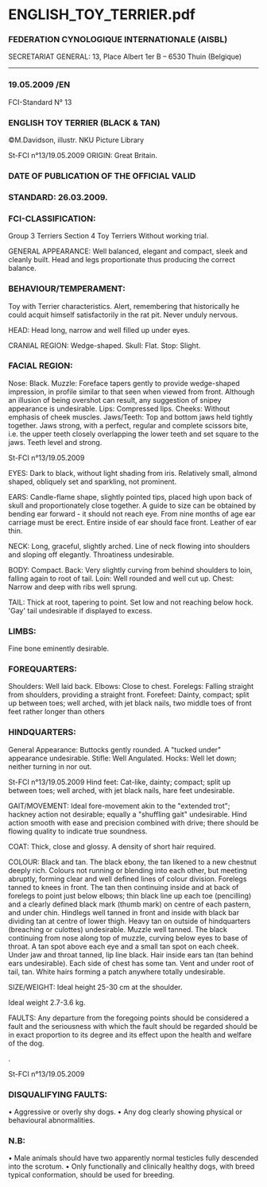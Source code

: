 # ENGLISH_TOY_TERRIER.pdf


### FEDERATION CYNOLOGIQUE INTERNATIONALE (AISBL)


SECRETARIAT GENERAL: 13, Place Albert 1er  B – 6530 Thuin (Belgique)
______________________________________________________________________________

### 19.05.2009 /EN



FCI-Standard N° 13

### ENGLISH TOY TERRIER (BLACK & TAN)



©M.Davidson, illustr. NKU Picture Library





St-FCI n°13/19.05.2009
ORIGIN: Great Britain.

### DATE OF PUBLICATION OF THE OFFICIAL VALID



### STANDARD: 26.03.2009.



### FCI-CLASSIFICATION:


Group     3
Terriers
Section   4
Toy Terriers
Without working trial.

GENERAL APPEARANCE: Well balanced, elegant and compact,
sleek and cleanly built. Head and legs proportionate thus producing
the correct balance.

### BEHAVIOUR/TEMPERAMENT:


Toy
with
Terrier
characteristics. Alert, remembering that historically he could acquit
himself satisfactorily in the rat pit. Never unduly nervous.

HEAD: Head long, narrow and well filled up under eyes.

CRANIAL REGION: Wedge-shaped.
Skull: Flat.
Stop: Slight.

### FACIAL REGION:


Nose: Black.
Muzzle: Foreface tapers gently to provide wedge-shaped impression,
in profile similar to that seen when viewed from front. Although an
illusion of being overshot can result, any suggestion of snipey
appearance is undesirable.
Lips: Compressed lips.
Cheeks: Without emphasis of cheek muscles.
Jaws/Teeth: Top and bottom jaws held tightly together. Jaws strong,
with a perfect, regular and complete scissors bite, i.e. the upper teeth
closely overlapping the lower teeth and set square to the jaws. Teeth
level and strong.





St-FCI n°13/19.05.2009

EYES: Dark to black, without light shading from iris. Relatively
small, almond shaped, obliquely set and sparkling, not prominent.

EARS: Candle-flame shape, slightly pointed tips, placed high upon
back of skull and proportionately close together. A guide to size can
be obtained by bending ear forward - it should not reach eye. From
nine months of age ear carriage must be erect. Entire inside of ear
should face front. Leather of ear thin.

NECK: Long, graceful, slightly arched. Line of neck flowing into
shoulders and sloping off elegantly. Throatiness undesirable.

BODY: Compact.
Back: Very slightly curving from behind shoulders to loin, falling
again to root of tail.
Loin: Well rounded and well cut up.
Chest: Narrow and deep with ribs well sprung.

TAIL: Thick at root, tapering to point. Set low and not reaching
below hock. 'Gay' tail undesirable if displayed to excess.

### LIMBS:


Fine bone eminently desirable.

### FOREQUARTERS:


Shoulders: Well laid back.
Elbows: Close to chest.
Forelegs: Falling straight from shoulders, providing a straight front.
Forefeet: Dainty, compact; split up between toes; well arched, with
jet black nails, two middle toes of front feet rather longer than others

### HINDQUARTERS:


General Appearance: Buttocks gently rounded. A "tucked under"
appearance undesirable.
Stifle: Well Angulated.
Hocks: Well let down; neither turning in nor out.



St-FCI n°13/19.05.2009
Hind feet: Cat-like, dainty; compact; split up between toes; well
arched, with jet black nails, hare feet undesirable.

GAIT/MOVEMENT: Ideal fore-movement akin to the "extended
trot"; hackney action not desirable; equally a "shuffling gait"
undesirable. Hind action smooth with ease and precision combined
with drive; there should be flowing quality to indicate true
soundness.

COAT: Thick, close and glossy. A density of short hair required.

COLOUR: Black and tan. The black ebony, the tan likened to a new
chestnut deeply rich.
Colours not running or blending into each other, but meeting
abruptly, forming clear and well defined lines of colour division.
Forelegs tanned to knees in front. The tan then continuing inside and
at back of forelegs to point just below elbows; thin black line up each
toe (pencilling) and a clearly defined black mark (thumb mark) on
centre of each pastern, and under chin. Hindlegs well tanned in front
and inside with black bar dividing tan at centre of lower thigh. Heavy
tan on outside of hindquarters (breaching or culottes) undesirable.
Muzzle well tanned. The black continuing from nose along top of
muzzle, curving below eyes to base of throat. A tan spot above each
eye and a small tan spot on each cheek. Under jaw and throat tanned,
lip line black. Hair inside ears tan (tan behind ears undesirable). Each
side of chest has some tan. Vent and under root of tail, tan. White
hairs forming a patch anywhere totally undesirable.

SIZE/WEIGHT:  Ideal height 25-30 cm at the shoulder.


Ideal weight 2.7-3.6 kg.


FAULTS: Any departure from the foregoing points should be
considered a fault and the seriousness with which the fault should be
regarded should be in exact proportion to its degree and its effect
upon the health and welfare of the dog.

.



St-FCI n°13/19.05.2009


### DISQUALIFYING FAULTS:


•
Aggressive or overly shy dogs.
•
Any
dog
clearly showing
physical
or
behavioural
abnormalities.


### N.B:


•
Male animals should have two apparently normal testicles
fully descended into the scrotum.
•
Only functionally and clinically healthy dogs, with breed
typical conformation, should be used for breeding.






